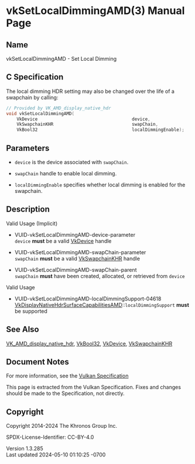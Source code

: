 # vkSetLocalDimmingAMD(3) Manual Page

## Name

vkSetLocalDimmingAMD - Set Local Dimming



## <a href="#_c_specification" class="anchor"></a>C Specification

The local dimming HDR setting may also be changed over the life of a
swapchain by calling:

``` c
// Provided by VK_AMD_display_native_hdr
void vkSetLocalDimmingAMD(
    VkDevice                                    device,
    VkSwapchainKHR                              swapChain,
    VkBool32                                    localDimmingEnable);
```

## <a href="#_parameters" class="anchor"></a>Parameters

- `device` is the device associated with `swapChain`.

- `swapChain` handle to enable local dimming.

- `localDimmingEnable` specifies whether local dimming is enabled for
  the swapchain.

## <a href="#_description" class="anchor"></a>Description

Valid Usage (Implicit)

- <a href="#VUID-vkSetLocalDimmingAMD-device-parameter"
  id="VUID-vkSetLocalDimmingAMD-device-parameter"></a>
  VUID-vkSetLocalDimmingAMD-device-parameter  
  `device` **must** be a valid [VkDevice](https://registry.khronos.org/vulkan/specs/1.3-extensions/man/html/VkDevice.html) handle

- <a href="#VUID-vkSetLocalDimmingAMD-swapChain-parameter"
  id="VUID-vkSetLocalDimmingAMD-swapChain-parameter"></a>
  VUID-vkSetLocalDimmingAMD-swapChain-parameter  
  `swapChain` **must** be a valid [VkSwapchainKHR](https://registry.khronos.org/vulkan/specs/1.3-extensions/man/html/VkSwapchainKHR.html)
  handle

- <a href="#VUID-vkSetLocalDimmingAMD-swapChain-parent"
  id="VUID-vkSetLocalDimmingAMD-swapChain-parent"></a>
  VUID-vkSetLocalDimmingAMD-swapChain-parent  
  `swapChain` **must** have been created, allocated, or retrieved from
  `device`

Valid Usage

- <a href="#VUID-vkSetLocalDimmingAMD-localDimmingSupport-04618"
  id="VUID-vkSetLocalDimmingAMD-localDimmingSupport-04618"></a>
  VUID-vkSetLocalDimmingAMD-localDimmingSupport-04618  
  [VkDisplayNativeHdrSurfaceCapabilitiesAMD](https://registry.khronos.org/vulkan/specs/1.3-extensions/man/html/VkDisplayNativeHdrSurfaceCapabilitiesAMD.html)::`localDimmingSupport`
  **must** be supported

## <a href="#_see_also" class="anchor"></a>See Also

[VK_AMD_display_native_hdr](https://registry.khronos.org/vulkan/specs/1.3-extensions/man/html/VK_AMD_display_native_hdr.html),
[VkBool32](https://registry.khronos.org/vulkan/specs/1.3-extensions/man/html/VkBool32.html), [VkDevice](https://registry.khronos.org/vulkan/specs/1.3-extensions/man/html/VkDevice.html),
[VkSwapchainKHR](https://registry.khronos.org/vulkan/specs/1.3-extensions/man/html/VkSwapchainKHR.html)

## <a href="#_document_notes" class="anchor"></a>Document Notes

For more information, see the <a
href="https://registry.khronos.org/vulkan/specs/1.3-extensions/html/vkspec.html#vkSetLocalDimmingAMD"
target="_blank" rel="noopener">Vulkan Specification</a>

This page is extracted from the Vulkan Specification. Fixes and changes
should be made to the Specification, not directly.

## <a href="#_copyright" class="anchor"></a>Copyright

Copyright 2014-2024 The Khronos Group Inc.

SPDX-License-Identifier: CC-BY-4.0

Version 1.3.285  
Last updated 2024-05-10 01:10:25 -0700

